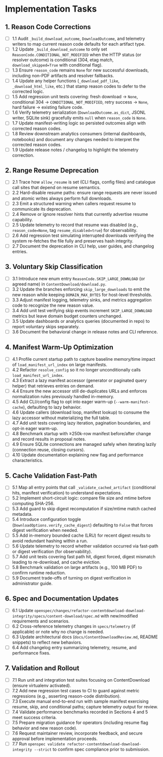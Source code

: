 # Implementation Tasks

## 1. Reason Code Corrections

- [ ] 1.1 Audit `_build_download_outcome`, `DownloadOutcome`, and telemetry writers to map current reason code defaults for each artifact type.
- [ ] 1.2 Update `_build_download_outcome` to only set `ReasonCode.CONDITIONAL_NOT_MODIFIED` when the HTTP status (or resolver outcome) is conditional (304, etag match, `download_skipped=True` with conditional flag).
- [ ] 1.3 Ensure `reason_code` remains `None` for new successful downloads, including non-PDF artifacts and resolver fallbacks.
- [ ] 1.4 Update any helper functions (`_download_pdf_like`, `_download_html_like`, etc.) that stamp reason codes to defer to the corrected logic.
- [ ] 1.5 Add regression unit tests covering: fresh download → `None`, conditional 304 → `CONDITIONAL_NOT_MODIFIED`, retry success → `None`, hard failure → existing failure code.
- [ ] 1.6 Verify telemetry serialization (`DownloadOutcome.as_dict`, JSONL writer, SQLite sink) gracefully emits `null` when `reason_code` is `None`.
- [ ] 1.7 Update manifest-writing logic so persisted outcomes align with corrected reason codes.
- [ ] 1.8 Review downstream analytics consumers (internal dashboards, notebooks) and document any changes needed to interpret the corrected reason codes.
- [ ] 1.9 Update release notes / changelog to highlight the telemetry correction.

## 2. Range Resume Deprecation

- [ ] 2.1 Trace how `allow_resume` is set (CLI flags, config files) and catalogue call sites that depend on resume semantics.
- [ ] 2.2 Hard-disable resume paths: ensure range requests are never issued and atomic writes always perform full downloads.
- [ ] 2.3 Emit a structured warning when callers request resume to communicate its deprecation.
- [ ] 2.4 Remove or ignore resolver hints that currently advertise resume capability.
- [ ] 2.5 Update telemetry to record that resume was disabled (e.g., `reason_code=None`, tag `resume_disabled=true`) for observability.
- [ ] 2.6 Add regression test simulating interrupted downloads verifying the system re-fetches the file fully and preserves hash integrity.
- [ ] 2.7 Document the deprecation in CLI help, user guides, and changelog entries.

## 3. Voluntary Skip Classification

- [ ] 3.1 Introduce new enum entry `ReasonCode.SKIP_LARGE_DOWNLOAD` (or agreed name) in `ContentDownload/download.py`.
- [ ] 3.2 Update the branches enforcing `skip_large_downloads` to emit the new reason while keeping `DOMAIN_MAX_BYTES` for host-level thresholds.
- [ ] 3.3 Adjust manifest logging, telemetry sinks, and metrics aggregation code to recognize the new reason value.
- [ ] 3.4 Add unit test verifying skip events increment `SKIP_LARGE_DOWNLOAD` metrics but leave domain budget counters unchanged.
- [ ] 3.5 Update dashboards or analytics queries (documented in repo) to report voluntary skips separately.
- [ ] 3.6 Document the behavioral change in release notes and CLI reference.

## 4. Manifest Warm-Up Optimization

- [ ] 4.1 Profile current startup path to capture baseline memory/time impact of `load_manifest_url_index` on large manifests.
- [ ] 4.2 Refactor `resolve_config` so it no longer unconditionally calls `load_manifest_url_index`.
- [ ] 4.3 Extract a lazy manifest accessor (generator or paginated query helper) that retrieves entries on demand.
- [ ] 4.4 Ensure the new accessor still de-duplicates URLs and enforces normalization rules previously handled in-memory.
- [ ] 4.5 Add CLI/config flag to opt into eager warm-up (`--warm-manifest-cache`), defaulting to lazy behavior.
- [ ] 4.6 Update callers (download loop, manifest lookup) to consume the lazy accessor without materializing the full table.
- [ ] 4.7 Add unit tests covering lazy iteration, pagination boundaries, and opt-in eager warm-up.
- [ ] 4.8 Benchmark startup with ≥250k-row manifest before/after change and record results in proposal notes.
- [ ] 4.9 Ensure SQLite connections are managed safely when iterating lazily (connection reuse, closing cursors).
- [ ] 4.10 Update documentation explaining new flag and performance characteristics.

## 5. Cache Validation Fast-Path

- [ ] 5.1 Map all entry points that call `_validate_cached_artifact` (conditional hits, manifest verification) to understand expectations.
- [ ] 5.2 Implement short-circuit logic: compare file size and mtime before computing SHA-256.
- [ ] 5.3 Add guard to skip digest recomputation if size/mtime match cached metadata.
- [ ] 5.4 Introduce configuration toggle (`DownloadOptions.verify_cache_digest`) defaulting to `False` that forces digest verification when needed.
- [ ] 5.5 Add in-memory bounded cache (LRU) for recent digest results to avoid redundant hashing within a run.
- [ ] 5.6 Update telemetry to record whether validation occurred via fast-path or digest verification (for observability).
- [ ] 5.7 Add unit tests covering fast path hit, digest forced, digest mismatch leading to re-download, and cache eviction.
- [ ] 5.8 Benchmark validation on large artifacts (e.g., 100 MB PDF) to confirm runtime reduction.
- [ ] 5.9 Document trade-offs of turning on digest verification in administrator guide.

## 6. Spec and Documentation Updates

- [ ] 6.1 Update `openspec/changes/refactor-contentdownload-download-integrity/specs/content-download/spec.md` with new/modified requirements and scenarios.
- [ ] 6.2 Cross-reference telemetry changes in `specs/telemetry` (if applicable) or note why no change is needed.
- [ ] 6.3 Update architectural docs (`docs/ContentDownloadReview.md`, README snippets) to reflect new behaviors.
- [ ] 6.4 Add changelog entry summarizing telemetry, resume, and performance fixes.

## 7. Validation and Rollout

- [ ] 7.1 Run unit and integration test suites focusing on ContentDownload (ensure virtualenv activated).
- [ ] 7.2 Add new regression test cases to CI to guard against metric regressions (e.g., asserting reason-code distribution).
- [ ] 7.3 Execute manual end-to-end run with sample manifest exercising resume, skip, and conditional paths; capture telemetry output for review.
- [ ] 7.4 Validate performance benchmarks recorded in Sections 4 and 5 meet success criteria.
- [ ] 7.5 Prepare migration guidance for operators (including resume flag behavior and new reason code).
- [ ] 7.6 Request maintainer review, incorporate feedback, and secure approval before implementation proceeds.
- [ ] 7.7 Run `openspec validate refactor-contentdownload-download-integrity --strict` to confirm spec compliance prior to submission.
